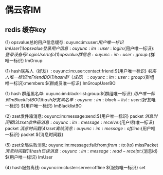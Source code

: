 # 偶云客IM
## redis 缓存key  
(1) opsvalue总的用户信息缓存:     ouyunc:im:user:${用户唯一标识}                         ImUser
(1) opsvalue登录用户信息:     ouyunc:im:user:login:${用户唯一标识}:${登录设备号}             LoginUserInfo
(1) opsvalue群信息:     ouyunc:im:user:group:${群唯一标识}                   ImGroup

(1) hash联系人（好友）:    ouyunc:im:user:contact:friend:${用户唯一标识}              ${联系人唯一标识}    ImFriendBO           
(1) hash群（成员）:       ouyunc:im:user:group:${群组唯一标识}:members        ${群成员唯一标识}    ImGroupUserBO

(1) hash 群组黑名单:    ouyunc:im:black-list:group:${群组唯一标识}              ${用户唯一标识}    ImBlacklistBO
(1) hash 好友黑名单:    ouyunc:im:black-list:user:${好友唯一标识}              ${用户唯一标识}    ImBlacklistBO



(2) zset发件箱消息:   ouyunc:im:message:send:${用户唯一标识}                packet     ${消息时间戳}
(3) zset收件箱消息:   ouyunc:im:message:receive:${用户/群唯一标识}             packet            ${消息时间戳}
(4) zset离线消息:   ouyunc:im:message:offline:${用户唯一标识}               packet            ${消息时间戳}

(5) zset全局失败消息:     ouyunc:im:message:fail:from:${from}:to:${to}            missPacket            ${消息时间戳}
(1) hash 已读消息:    ouyunc:im:message:read-receipt:${消息id}              ${用户唯一标识}    ImUser


(4) hash服务离线:   ouyunc:im:cluster:server:offline                  ${服务唯一标识}     set<String>

